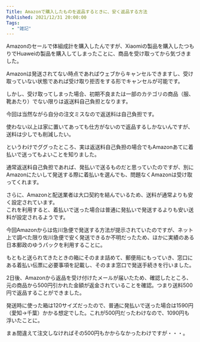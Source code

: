 ```yaml
---
Title: Amazonで購入したものを返品するときに、安く返品する方法
Published: 2021/12/31 20:00:00
Tags:
  - "雑記"
---
```


Amazonのセールで体組成計を購入したんですが、Xiaomiの製品を購入したつもりでHuaweiの製品を購入してしまったことに、商品を受け取ってから気づきました。

Amazonは発送されてない時点であればウェブからキャンセルできますし、受け取っていない状態であれば受け取り拒否をする形でキャンセルが可能です。

しかし、受け取ってしまった場合、初期不良または一部のカテゴリの商品（服、靴あたり）でない限りは返送料自己負担となります。

<!-- more -->

今回は当然ながら自分の注文ミスなので返送料は自己負担です。

使わない以上は家に置いてあっても仕方がないので返品するしかないんですが、送料は少しでも削減したい。

というわけでググったところ、実は返送料自己負担の場合でもAmazonあてに着払いで送ってもよいことを知りました。  

通常返送料自己負担であれば、発払いで送るものだと思っていたのですが、別にAmazonにたいして発送する際に着払いを選んでも、問題なくAmazonは受け取ってくれます。  

さらに、Amazonと配送業者は大口契約を結んでいるため、送料が通常よりも安く設定されています。  
これを利用すると、着払いで送った場合は普通に発払いで発送するよりも安い送料が設定されるようです。  

今回Amazonからは佐川急便で発送する方法が提示されていたのですが、ネット上で調べた限り佐川急便で安く発送できるか不明だったため、ほかに実績のある日本郵政のゆうパックを利用することに。  

もともと送られてきたときの箱にそのまま詰めて、郵便局にもっていき、窓口にある着払い伝票に必要事項を記載し、そのまま窓口で発送手続きを行いました。  

2日後、Amazonから返品を受け付けたメールが届いたため、確認したところ、元の商品から500円引かれた金額が返金されていることを確認。つまり送料500円で返品することができました。  

発送時に使った箱は120サイズだったので、普通に発払いで送った場合は1590円（愛知→千葉）かかる想定でした。これが500円だったわけなので、1090円も浮いたことに。  

まぁ間違えて注文しなければその500円もかからなかったわけですが・・・。  


